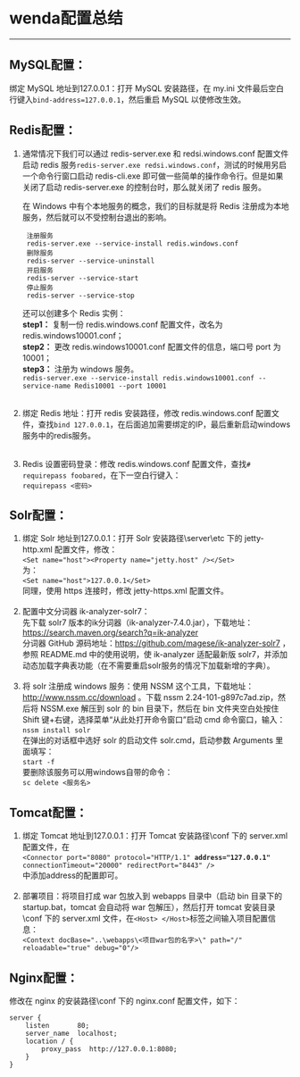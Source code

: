 # wenda配置总结
---
## MySQL配置：
绑定 MySQL 地址到127.0.0.1：打开 MySQL 安装路径，在 my.ini 文件最后空白行键入`bind-address=127.0.0.1`，然后重启 MySQL 以使修改生效。
## Redis配置：
1. 通常情况下我们可以通过 redis-server.exe 和 redsi.windows.conf 配置文件启动 redis 服务`redis-server.exe redsi.windows.conf`，测试的时候用另启一个命令行窗口启动 redis-cli.exe 即可做一些简单的操作命令行。但是如果关闭了启动 redis-server.exe 的控制台时，那么就关闭了 redis 服务。

    在 Windows 中有个本地服务的概念，我们的目标就是将 Redis 注册成为本地服务，然后就可以不受控制台退出的影响。

        注册服务
        redis-server.exe --service-install redis.windows.conf
        删除服务
        redis-server --service-uninstall
        开启服务
        redis-server --service-start
        停止服务
        redis-server --service-stop

    还可以创建多个 Redis 实例：<br>
    **step1：** 复制一份 redis.windows.conf 配置文件，改名为 redis.windows10001.conf；<br>
    **step2：** 更改 redis.windows10001.conf 配置文件的信息，端口号 port 为 10001；<br>
    **step3：** 注册为 windows 服务。<br>
    `redis-server.exe --service-install redis.windows10001.conf --service-name Redis10001 --port 10001`
  <br><br>
2. 绑定 Redis 地址：打开 redis 安装路径，修改 redis.windows.conf 配置文件，查找`bind 127.0.0.1`，在后面追加需要绑定的IP，最后重新启动windows服务中的redis服务。
  <br><br>
3. Redis 设置密码登录：修改 redis.windows.conf 配置文件，查找`# requirepass foobared`，在下一空白行键入：<br>
  `requirepass <密码>`

## Solr配置：
1. 绑定 Solr 地址到127.0.0.1：打开 Solr 安装路径\server\etc 下的 jetty-http.xml 配置文件，修改：<br>
  `<Set name="host"><Property name="jetty.host" /></Set>`<br>
  为：<br>
  `<Set name="host">127.0.0.1</Set>`<br>
  同理，使用 https 连接时，修改 jetty-https.xml 配置文件。
  <br><br>
2. 配置中文分词器 ik-analyzer-solr7：<br>
  先下载 solr7 版本的ik分词器（ik-analyzer-7.4.0.jar），下载地址：https://search.maven.org/search?q=ik-analyzer<br>
  分词器 GitHub 源码地址：https://github.com/magese/ik-analyzer-solr7 ，参照 README.md 中的使用说明，使 ik-analyzer 适配最新版 solr7，并添加动态加载字典表功能（在不需要重启solr服务的情况下加载新增的字典）。
  <br><br>
3. 将 solr 注册成 windows 服务：使用 NSSM 这个工具，下载地址：http://www.nssm.cc/download 。下载 nssm 2.24-101-g897c7ad.zip，然后将 NSSM.exe 解压到 solr 的 bin 目录下，然后在 bin 文件夹空白处按住 Shift 键+右键，选择菜单“从此处打开命令窗口”启动 cmd 命令窗口，输入：<br>
  `nssm install solr`<br>
  在弹出的对话框中选好 solr 的启动文件 solr.cmd，启动参数 Arguments 里面填写：<br>
  `start -f`<br>
  要删除该服务可以用windows自带的命令：<br>
  `sc delete <服务名>`

## Tomcat配置：
1. 绑定 Tomcat 地址到127.0.0.1：打开 Tomcat 安装路径\conf 下的 server.xml 配置文件，在<br>
    `<Connector port="8080" protocol="HTTP/1.1" `**`address="127.0.0.1"`**` connectionTimeout="20000" redirectPort="8443" />`<br>
  中添加address的配置即可。
  <br><br>
2. 部署项目：将项目打成 war 包放入到 webapps 目录中（启动 bin 目录下的 startup.bat，tomcat 会自动将 war 包解压），然后打开 tomcat 安装目录\conf 下的 server.xml 文件，在`<Host> </Host>`标签之间输入项目配置信息：<br>
  `<Context docBase="..\webapps\<项目war包的名字>\" path="/" reloadable="true" debug="0"/>`

## Nginx配置：
修改在 nginx 的安装路径\conf 下的 nginx.conf 配置文件，如下：<br>

    server {
        listen       80;
        server_name  localhost;
        location / {
            proxy_pass	http://127.0.0.1:8080;
        }
    }
